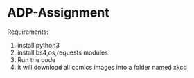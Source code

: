 # ADP-Assignment

Requirements:
1. install python3
2. install bs4,os,requests modules
3. Run the code
4. it will download all comics images into a folder named xkcd
